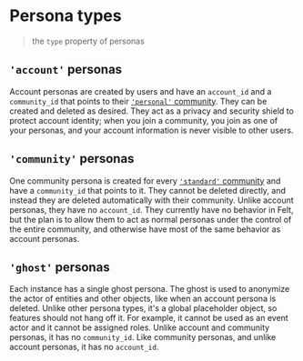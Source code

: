 # Persona types

> the `type` property of personas

## `'account'` personas

Account personas are created by users and have an `account_id`
and a `community_id` that points to their [`'personal'` community](./community-types.md).
They can be created and deleted as desired.
They act as a privacy and security shield to protect account identity;
when you join a community, you join as one of your personas,
and your account information is never visible to other users.

## `'community'` personas

One community persona is created for every [`'standard'` community](./community-types.md)
and have a `community_id` that points to it.
They cannot be deleted directly, and instead they are deleted automatically with their community.
Unlike account personas, they have no `account_id`.
They currently have no behavior in Felt,
but the plan is to allow them to act as normal personas
under the control of the entire community,
and otherwise have most of the same behavior as account personas.

## `'ghost'` personas

Each instance has a single ghost persona.
The ghost is used to anonymize the actor of entities and other objects,
like when an account persona is deleted.
Unlike other persona types, it's a global placeholder object, so features should not hang off it.
For example, it cannot be used as an event actor and it cannot be assigned roles.
Unlike account and community personas, it has no `community_id`.
Like community personas, and unlike account personas, it has no `account_id`.
